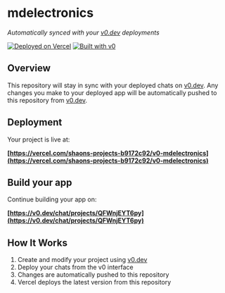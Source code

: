 # mdelectronics

*Automatically synced with your [v0.dev](https://v0.dev) deployments*

[![Deployed on Vercel](https://img.shields.io/badge/Deployed%20on-Vercel-black?style=for-the-badge&logo=vercel)](https://vercel.com/shaons-projects-b9172c92/v0-mdelectronics)
[![Built with v0](https://img.shields.io/badge/Built%20with-v0.dev-black?style=for-the-badge)](https://v0.dev/chat/projects/QFWnjEYT6py)

## Overview

This repository will stay in sync with your deployed chats on [v0.dev](https://v0.dev).
Any changes you make to your deployed app will be automatically pushed to this repository from [v0.dev](https://v0.dev).

## Deployment

Your project is live at:

**[https://vercel.com/shaons-projects-b9172c92/v0-mdelectronics](https://vercel.com/shaons-projects-b9172c92/v0-mdelectronics)**

## Build your app

Continue building your app on:

**[https://v0.dev/chat/projects/QFWnjEYT6py](https://v0.dev/chat/projects/QFWnjEYT6py)**

## How It Works

1. Create and modify your project using [v0.dev](https://v0.dev)
2. Deploy your chats from the v0 interface
3. Changes are automatically pushed to this repository
4. Vercel deploys the latest version from this repository
